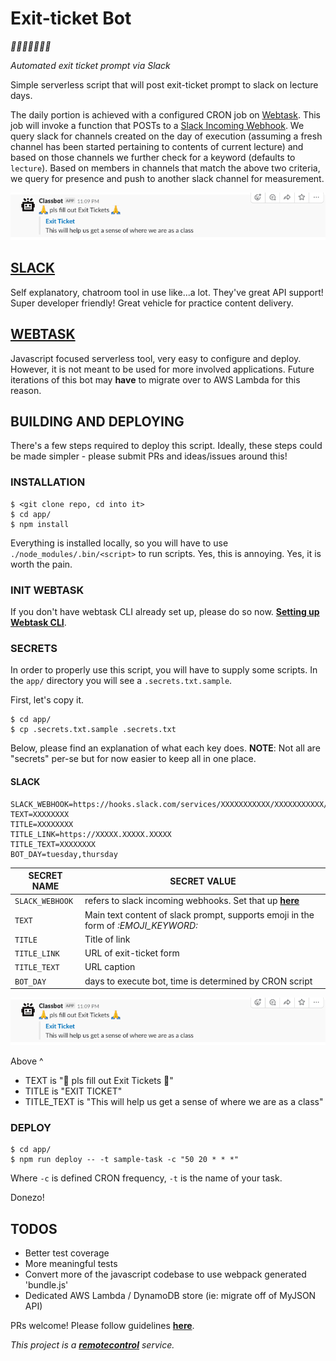 # Exit-ticket Bot 

*🎉🎈🎂🍾🎊🍻💃*

*Automated exit ticket prompt via Slack*

Simple serverless script that will post exit-ticket prompt to slack on lecture days.

The daily portion is achieved with a configured CRON job on [Webtask](https://webtask.io/). This job will invoke a function that POSTs to a [Slack Incoming Webhook](https://api.slack.com/incoming-webhooks). We query slack for channels created on the day of execution (assuming a fresh channel has been started pertaining to contents of current lecture) and based on those channels we further check for a keyword (defaults to `lecture`). Based on members in channels that match the above two criteria, we query for presence and push to another slack channel for measurement.

![screenshot](assets/screenshot.png)

## [SLACK](https://www.slack.com)

Self explanatory, chatroom tool in use like...a lot. They've great API support! Super developer friendly! Great vehicle for practice content delivery.

## [WEBTASK](https://www.webtask.io)

Javascript focused serverless tool, very easy to configure and deploy. However, it is not meant to be used for more involved applications. Future iterations of this bot may **have** to migrate over to AWS Lambda for this reason.

## BUILDING AND DEPLOYING

There's a few steps required to deploy this script. Ideally, these steps could be made simpler - please submit PRs and ideas/issues around this!

### INSTALLATION

```
$ <git clone repo, cd into it>
$ cd app/
$ npm install
```

Everything is installed locally, so you will have to use `./node_modules/.bin/<script>` to run scripts. Yes, this is annoying. Yes, it is worth the pain.

### INIT WEBTASK

If you don't have webtask CLI already set up, please do so now. **[Setting up Webtask CLI](https://webtask.io/docs/wt-cli)**.

### SECRETS

In order to properly use this script, you will have to supply some scripts. In the `app/` directory you will see a `.secrets.txt.sample`.

First, let's copy it.

```
$ cd app/
$ cp .secrets.txt.sample .secrets.txt
```

Below, please find an explanation of what each key does. **NOTE**: Not all are "secrets" per-se but for now easier to keep all in one place. 

#### SLACK

```
SLACK_WEBHOOK=https://hooks.slack.com/services/XXXXXXXXXXX/XXXXXXXXXXX/XXXXXXXXXXX
TEXT=XXXXXXXX
TITLE=XXXXXXXX
TITLE_LINK=https://XXXXX.XXXXX.XXXXX
TITLE_TEXT=XXXXXXXX
BOT_DAY=tuesday,thursday
```

| SECRET NAME  | SECRET VALUE |
| ------------- | ------------- |
| `SLACK_WEBHOOK` | refers to slack incoming webhooks. Set that up **[here](https://api.slack.com/incoming-webhooks)** |
| `TEXT` | Main text content of slack prompt, supports emoji in the form of *:EMOJI_KEYWORD:* |
| `TITLE` | Title of link |
| `TITLE_LINK` | URL of exit-ticket form |
| `TITLE_TEXT` | URL caption |
| `BOT_DAY` | days to execute bot, time is determined by CRON script |

![screenshot](assets/screenshot.png)

Above ^ 

* TEXT is ":pray: pls fill out Exit Tickets :pray:"
* TITLE is "EXIT TICKET"
* TITLE_TEXT is "This will help us get a sense of where we are as a class"

### DEPLOY

```
$ cd app/
$ npm run deploy -- -t sample-task -c "50 20 * * *"
```

Where `-c` is defined CRON frequency, `-t` is the name of your task. 

Donezo!

## TODOS

* Better test coverage
* More meaningful tests
* Convert more of the javascript codebase to use webpack generated 'bundle.js'
* Dedicated AWS Lambda / DynamoDB store (ie: migrate off of MyJSON API)

PRs welcome! Please follow guidelines **[here](https://github.com/mottaquikarim/remotecontrol/blob/master/CONTRIBUTE.md)**.

*This project is a **[remotecontrol](https://github.com/mottaquikarim/remotecontrol)** service.*

